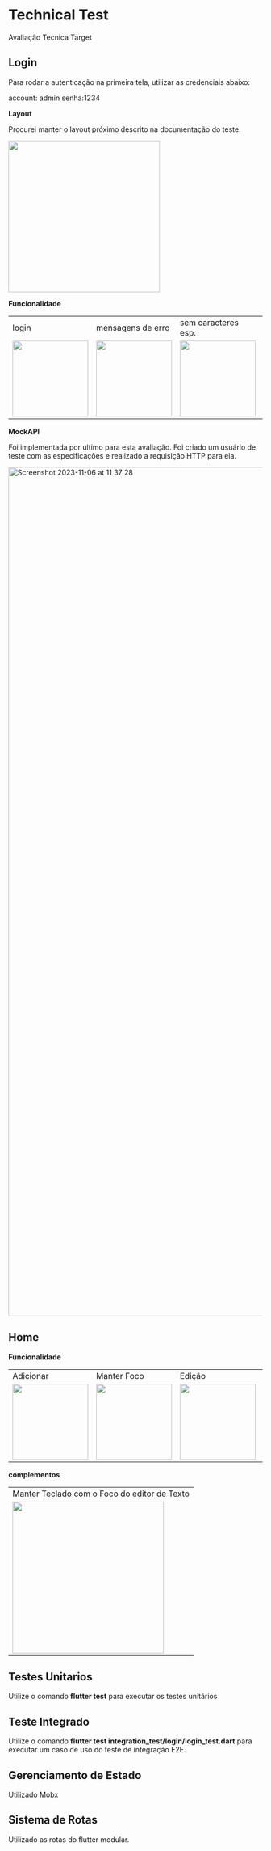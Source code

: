 # Technical Test

Avaliação Tecnica Target

## Login

Para rodar a autenticação na primeira tela, utilizar as credenciais abaixo:

account: admin
senha:1234


**Layout**

Procurei manter o layout próximo descrito na documentação do teste.

<img src="https://github.com/salesandrey/prova_flutter/assets/49326591/301cb407-3888-4f7a-bc9f-9e645ad43d64" width="300">


**Funcionalidade**

<table>

 <tr>
    <td>login</td>
    <td>mensagens de erro</td>
    <td>sem caracteres esp.</td>
    <td>redirect</td>
  </tr>

  <tr>
    <td><img src="https://github.com/salesandrey/prova_flutter/assets/49326591/9695cc8d-9510-45c7-b5f8-a4fc3b4ea7a4" width="150"></td>
    <td><img src="https://github.com/salesandrey/prova_flutter/assets/49326591/bb7491e9-bc75-4a7b-a240-dfedc530194a" width="150"></td>
    <td><img src="https://github.com/salesandrey/prova_flutter/assets/49326591/bba2502e-ff08-493a-92a7-6c650140cb93" width="150"></td>
    <td><img src="https://github.com/salesandrey/prova_flutter/assets/49326591/5ad80305-6ae7-4c8c-bcdd-e3cccc349355" width="150"></td>
  </tr>
</table>

**MockAPI**

Foi implementada por ultimo para esta avaliação. Foi criado um usuário de teste com as especificações e realizado a requisição HTTP para ela.

<img width="1680" alt="Screenshot 2023-11-06 at 11 37 28" src="https://github.com/salesandrey/prova_flutter/assets/49326591/ab325fc6-96ab-43b6-bf55-0390ee3958ed">


## Home

**Funcionalidade**

<table>

 <tr>
    <td>Adicionar</td>
    <td>Manter Foco</td>
    <td>Edição</td>
    <td>Exclusão</td>
    <td> Persistencia</td>
  </tr>

  <tr>
    <td><img src="https://github.com/salesandrey/prova_flutter/assets/49326591/4c2aa465-7910-4762-8c85-b8004e218ef0" width="150"></td>
    <td><img src="https://github.com/salesandrey/prova_flutter/assets/49326591/bf002caf-5032-4d4a-8fab-83bbc5e336e1" width="150"></td>
    <td><img src="https://github.com/salesandrey/prova_flutter/assets/49326591/ad298c10-01c4-4cfe-a937-7e9916576dce" width="150"></td>
    <td><img src="https://github.com/salesandrey/prova_flutter/assets/49326591/d88d421c-81fc-4651-bb3b-e3f1c18b5039" width="150"></td>
    <td><img src="https://github.com/salesandrey/prova_flutter/assets/49326591/bd18bdf9-c92f-4707-8041-a8c282a42993" width="150"></td>
  </tr>
</table>


**complementos**

<table>

 <tr>
    <td>Manter Teclado com o Foco do editor de Texto</td>
 </tr>
 <tr>
    <td><img src="https://github.com/salesandrey/prova_flutter/assets/49326591/33a7eb06-9e9a-442d-bcfe-54ecbee7a646" width="300"></td>
 </tr>
</table>


## Testes Unitarios

Utilize o comando **flutter test** para executar os testes unitários

## Teste Integrado

Utilize o comando  **flutter test integration_test/login/login_test.dart** para executar um caso de uso do teste de integração E2E.

## Gerenciamento de Estado

Utilizado Mobx

## Sistema de Rotas

Utilizado as rotas do flutter modular.











